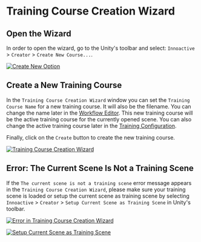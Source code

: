 # Training Course Creation Wizard

## Open the Wizard

In order to open the wizard, go to the Unity's toolbar and select: `Innoactive` > `Creator` > `Create New Course...`.

[![Create New Option](../images/course-creation-wizard/create-new.png "")](../images/course-creation-wizard/create-new.png)

## Create a New Training Course

In the `Training Course Creation Wizard` window you can set the `Training Course Name` for a new training course. It will also be the filename. You can change the name later in the [Workflow Editor](workflow-editor.md).
This new training course will be the active training course for the currently opened scene. You can also change the active training course later in the [Training Configuration](training-configuration.md).


Finally, click on the `Create` button to create the new training course.

[![Training Course Creation Wizard](../images/course-creation-wizard/creation-wizard.png "")](../images/course-creation-wizard/creation-wizard.png)

## Error: The Current Scene Is Not a Training Scene

If the `The current scene is not a training scene` error message appears in the `Training Course Creation Wizard`, please make sure your training scene is loaded or setup the current scene as training scene by selecting `Innoactive` > `Creator` > `Setup Current Scene as Training Scene` in Unity's toolbar.

[![Error in Training Course Creation Wizard](../images/course-creation-wizard/error-wizard.png "")](../images/course-creation-wizard/error-wizard.png)

[![Setup Current Scene as Training Scene](../images/training-configuration/setup-scene.png "")](../images/training-configuration/setup-scene.png)
